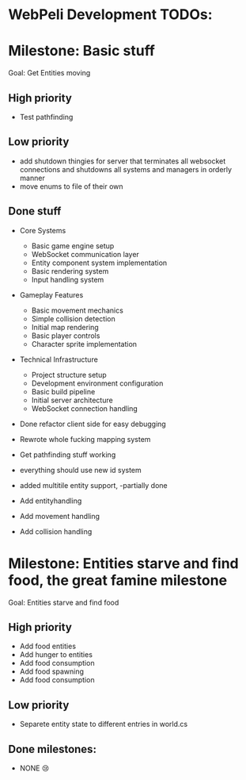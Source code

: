 # WebPeli Development TODOs:




# Milestone: Basic stuff
  Goal: Get Entities moving

## High priority

- Test pathfinding

## Low priority
- add shutdown thingies for server that terminates all websocket connections and shutdowns all systems and managers in orderly manner
- move enums to file of their own

## Done stuff
- Core Systems
  - Basic game engine setup
  - WebSocket communication layer
  - Entity component system implementation
  - Basic rendering system
  - Input handling system

- Gameplay Features
  - Basic movement mechanics
  - Simple collision detection
  - Initial map rendering
  - Basic player controls
  - Character sprite implementation

- Technical Infrastructure
  - Project structure setup
  - Development environment configuration
  - Basic build pipeline
  - Initial server architecture
  - WebSocket connection handling

- Done refactor client side for easy debugging
- Rewrote whole fucking mapping system
- Get pathfinding stuff working
- everything should use new id system
- added multitile entity support, -partially done
- Add entityhandling
- Add movement handling
- Add collision handling


# Milestone: Entities starve and find food, the great famine milestone
 Goal: Entities starve and find food

## High priority
- Add food entities
- Add hunger to entities
- Add food consumption
- Add food spawning
- Add food consumption

## Low priority
- Separete entity state to different entries in world.cs



      


## Done milestones:
- NONE 😢